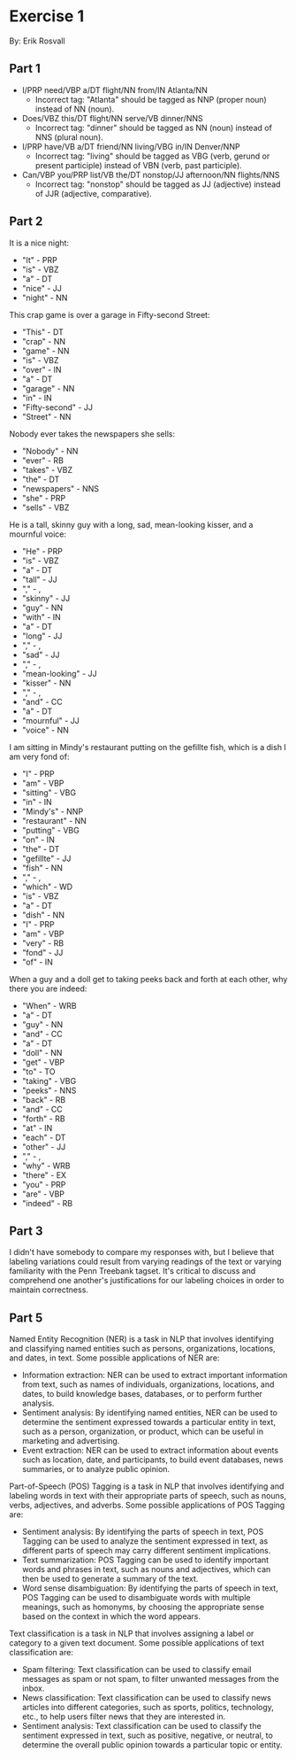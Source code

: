# Exercise 1
By: Erik Rosvall

## Part 1
- I/PRP need/VBP a/DT flight/NN from/IN Atlanta/NN
    - Incorrect tag: "Atlanta" should be tagged as NNP (proper noun) instead of NN (noun).
- Does/VBZ this/DT flight/NN serve/VB dinner/NNS
    - Incorrect tag: "dinner" should be tagged as NN (noun) instead of NNS (plural noun).
- I/PRP have/VB a/DT friend/NN living/VBG in/IN Denver/NNP
    - Incorrect tag: "living" should be tagged as VBG (verb, gerund or present participle) instead of VBN (verb, past participle).
- Can/VBP you/PRP list/VB the/DT nonstop/JJ afternoon/NN flights/NNS
    - Incorrect tag: "nonstop" should be tagged as JJ (adjective) instead of JJR (adjective, comparative).

## Part 2
It is a nice night:
- "It" - PRP
- "is" - VBZ
- "a" - DT
- "nice" - JJ
- "night" - NN

This crap game is over a garage in Fifty-second Street:
- "This" - DT
- "crap" - NN
- "game" - NN
- "is" - VBZ
- "over" - IN
- "a" - DT
- "garage" - NN
- "in" - IN
- "Fifty-second" - JJ
- "Street" - NN

Nobody ever takes the newspapers she sells:
- "Nobody" - NN
- "ever" - RB
- "takes" - VBZ
- "the" - DT
- "newspapers" - NNS
- "she" - PRP
- "sells" - VBZ

He is a tall, skinny guy with a long, sad, mean-looking kisser, and a mournful voice:
- "He" - PRP
- "is" - VBZ
- "a" - DT
- "tall" - JJ
- "," - ,
- "skinny" - JJ
- "guy" - NN
- "with" - IN
- "a" - DT
- "long" - JJ
- "," - ,
- "sad" - JJ
- "," - ,
- "mean-looking" - JJ
- "kisser" - NN
- "," - ,
- "and" - CC
- "a" - DT
- "mournful" - JJ
- "voice" - NN

I am sitting in Mindy's restaurant putting on the gefillte fish, which is a dish I am very fond of:
- "I" - PRP
- "am" - VBP
- "sitting" - VBG
- "in" - IN
- "Mindy's" - NNP
- "restaurant" - NN
- "putting" - VBG
- "on" - IN
- "the" - DT
- "gefillte" - JJ
- "fish" - NN
- "," - ,
- "which" - WD
- "is" - VBZ
- "a" - DT
- "dish" - NN
- "I" - PRP
- "am" - VBP
- "very" - RB
- "fond" - JJ
- "of" - IN

When a guy and a doll get to taking peeks back and forth at each other, why there you are indeed:
- "When" - WRB
- "a" - DT
- "guy" - NN
- "and" - CC
- "a" - DT
- "doll" - NN
- "get" - VBP
- "to" - TO
- "taking" - VBG
- "peeks" - NNS
- "back" - RB
- "and" - CC
- "forth" - RB
- "at" - IN
- "each" - DT
- "other" - JJ
- "," - ,
- "why" - WRB
- "there" - EX
- "you" - PRP
- "are" - VBP
- "indeed" - RB

## Part 3
I didn't have somebody to compare my responses with, but I believe that labeling variations could result from varying readings of the text or varying familiarity with the Penn Treebank tagset. It's critical to discuss and comprehend one another's justifications for our labeling choices in order to maintain correctness.

## Part 5
Named Entity Recognition (NER) is a task in NLP that involves identifying and classifying named entities such as persons, organizations, locations, and dates, in text. Some possible applications of NER are:
- Information extraction: NER can be used to extract important information from text, such as names of individuals, organizations, locations, and dates, to build knowledge bases, databases, or to perform further analysis.
- Sentiment analysis: By identifying named entities, NER can be used to determine the sentiment expressed towards a particular entity in text, such as a person, organization, or product, which can be useful in marketing and advertising.
- Event extraction: NER can be used to extract information about events such as location, date, and participants, to build event databases, news summaries, or to analyze public opinion.


Part-of-Speech (POS) Tagging is a task in NLP that involves identifying and labeling words in text with their appropriate parts of speech, such as nouns, verbs, adjectives, and adverbs. Some possible applications of POS Tagging are:
- Sentiment analysis: By identifying the parts of speech in text, POS Tagging can be used to analyze the sentiment expressed in text, as different parts of speech may carry different sentiment implications.
- Text summarization: POS Tagging can be used to identify important words and phrases in text, such as nouns and adjectives, which can then be used to generate a summary of the text.
- Word sense disambiguation: By identifying the parts of speech in text, POS Tagging can be used to disambiguate words with multiple meanings, such as homonyms, by choosing the appropriate sense based on the context in which the word appears.


Text classification is a task in NLP that involves assigning a label or category to a given text document. Some possible applications of text classification are:
- Spam filtering: Text classification can be used to classify email messages as spam or not spam, to filter unwanted messages from the inbox.
- News classification: Text classification can be used to classify news articles into different categories, such as sports, politics, technology, etc., to help users filter news that they are interested in.
- Sentiment analysis: Text classification can be used to classify the sentiment expressed in text, such as positive, negative, or neutral, to determine the overall public opinion towards a particular topic or entity.